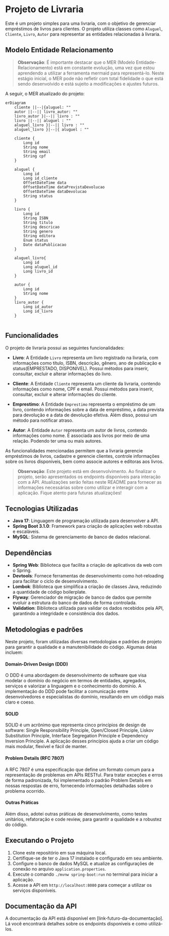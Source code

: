 # Projeto de Livraria

Este é um projeto simples para uma livraria, com o objetivo de gerenciar empréstimos de livros para clientes. O projeto utiliza classes como `Aluguel`, `Cliente`, `Livro`, `Autor` para representar as entidades relacionadas à livraria.

## Modelo Entidade Relacionamento 

> **Observação**: É importante destacar que o MER (Modelo Entidade-Relacionamento) está em constante evolução, uma vez que estou aprendendo a utilizar a ferramenta mermaid para representá-lo. Neste estágio inicial, o MER pode não refletir com total fidelidade o que está sendo desenvolvido e está sujeito a modificações e ajustes futuros.

A seguir, o MER atualizado do projeto:

```mermaid
erDiagram
    cliente ||--|{aluguel: ""
    autor ||--|| livro_autor: ""
    livro_autor }|--|| livro : ""
    livro ||--|| aluguel : ""
    aluguel_livro }|--|| livro : ""
    aluguel_livro }|--|{ aluguel : ""
    
    cliente {
        Long id
        String nome
        String email
        String cpf
    }
    
    aluguel {
        Long id
        Long id_cliente
        OffsetDateTime data
        OffsetDateTime dataPrevistaDevolucao
        OffsetDateTime dataDevolucao
        String status
    }
  
    livro {
        Long id
	    String ISBN
        String titulo
        String descricao
	    String genero
        String editora
        Enum status
        Date dataPublicacao
    }
    
    aluguel_livro{
        Long id
        Long aluguel_id
        Long livro_id
    }
    
    autor {
        Long id
        String nome
    }
    livro_autor {
        Long id_autor
        Long id_livro
    }
    
```

## Funcionalidades

O projeto de livraria possui as seguintes funcionalidades:

- **Livro**: A Entidade `Livro` representa um livro registrado na livraria, com informações como título, ISBN, descrição, gênero, ano de publicação e status(EMPRESTADO, DISPONIVEL). Possui métodos para inserir, consultar, excluir e alterar informações do livro.

- **Cliente**: A Entidade `Cliente` representa um cliente da livraria, contendo informações como nome, CPF e email. Possui métodos para inserir, consultar, excluir e alterar informações do cliente.

- **Emprestimo**: A Entidade `Emprestimo` representa o empréstimo de um livro, contendo informações sobre a data de empréstimo, a data prevista para devolução e a data de devolução efetiva. Além disso, possui um método para notificar atraso.

- **Autor**: A Entidade `Autor` representa um autor de livros, contendo informações como nome. É associada aos livros por meio de uma relação. Podendo ter uma ou mais autores.
 

As funcionalidades mencionadas permitem que a livraria gerencie empréstimos de livros, cadastre e gerencie clientes, controle informações sobre os livros disponíveis, bem como associe autores e editoras aos livros.

> **Observação**: Este projeto está em desenvolvimento. Ao finalizar o projeto, serão apresentados os endpoints disponíveis para interação com a API. Atualizações serão feitas neste README para fornecer as informações necessárias sobre como utilizar e interagir com a aplicação. Fique atento para futuras atualizações!

## Tecnologias Utilizadas
- **Java 17**: Linguagem de programação utilizada para desenvolver a API.
- **Spring Boot 3.1.0**: Framework para criação de aplicações web robustas e escaláveis.
- **MySQL**: Sistema de gerenciamento de banco de dados relacional.

## Dependências
- **Spring Web**: Biblioteca que facilita a criação de aplicativos da web com o Spring.
- **Devtools**: Fornece ferramentas de desenvolvimento como hot-reloading para facilitar o ciclo de desenvolvimento.
- **Lombok**: Biblioteca que simplifica a criação de classes Java, reduzindo a quantidade de código boilerplate.
- **Flyway**: Gerenciador de migração de banco de dados que permite evoluir a estrutura do banco de dados de forma controlada.
- **Validation**: Biblioteca utilizada para validar os dados recebidos pela API, garantindo a integridade e consistência dos dados.

## Metodologias e padrões

Neste projeto, foram utilizadas diversas metodologias e padrões de projeto para garantir a qualidade e a manutenibilidade do código. Algumas delas incluem:

#### Domain-Driven Design (DDD)

O DDD é uma abordagem de desenvolvimento de software que visa modelar o domínio do negócio em termos de entidades, agregados, serviços e valorizar a linguagem e o conhecimento do domínio. A implementação do DDD pode facilitar a comunicação entre desenvolvedores e especialistas do domínio, resultando em um código mais claro e coeso.

#### SOLID

SOLID é um acrônimo que representa cinco princípios de design de software: Single Responsibility Principle, Open/Closed Principle, Liskov Substitution Principle, Interface Segregation Principle e Dependency Inversion Principle. A aplicação desses princípios ajuda a criar um código mais modular, flexível e fácil de manter.

#### Problem Details (RFC 7807)

A RFC 7807 é uma especificação que define um formato comum para a representação de problemas em APIs RESTful. Para tratar exceções e erros de forma padronizada, foi implementado o padrão Problem Details em nossas respostas de erro, fornecendo informações detalhadas sobre o problema ocorrido.

#### Outras Práticas

Além disso, adotei outras práticas de desenvolvimento, como testes unitários, refatoração e code review, para garantir a qualidade e a robustez do código.



## Executando o Projeto
1. Clone este repositório em sua máquina local.
2. Certifique-se de ter o Java 17 instalado e configurado em seu ambiente.
3. Configure o banco de dados MySQL e atualize as configurações de conexão no arquivo `application.properties`.
4. Execute o comando `./mvnw spring-boot:run` no terminal para iniciar a aplicação.
5. Acesse a API em `http://localhost:8080` para começar a utilizar os serviços disponíveis.

## Documentação da API
A documentação da API está disponível em [link-futuro-da-documentação]. Lá você encontrará detalhes sobre os endpoints disponíveis e como utilizá-los.